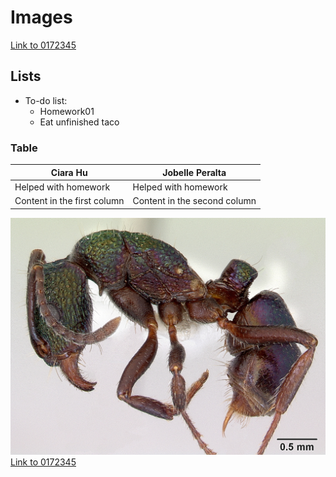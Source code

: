 # Images
[Link to 0172345](https://github.com/coohleencoombes/tfcb-homework01/blob/847c94c7fd0c81d4b4c29c17446c0ceadc906e19/Images/casent_0172345_Rhytidoponera_metallica.jpg)

## Lists

* To-do list:
  * Homework01
  * Eat unfinished taco

### Table 

Ciara Hu | Jobelle Peralta
------------ | -------------
Helped with homework | Helped with homework
Content in the first column | Content in the second column


![0172345](Images/casent_0172345_Rhytidoponera_metallica.jpg)
[Link to 0172345](https://github.com/coohleencoombes/tfcb-homework01/blob/847c94c7fd0c81d4b4c29c17446c0ceadc906e19/Images/casent_0172345_Rhytidoponera_metallica.jpg)


